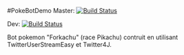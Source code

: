 #PokeBotDemo
Master:
[![Build Status](https://travis-ci.org/TheForkingTeam/PokeBotDemo.svg?branch=Master)](https://travis-ci.org/TheForkingTeam/PokeBotDemo)

Dev:
[![Build Status](https://travis-ci.org/TheForkingTeam/PokeBotDemo.png?branch=Dev)](https://travis-ci.org/TheForkingTeam/PokeBotDemo/)

Bot pokemon "Forkachu" (race Pikachu) contruit en utilisant TwitterUserStreamEasy et Twitter4J.


